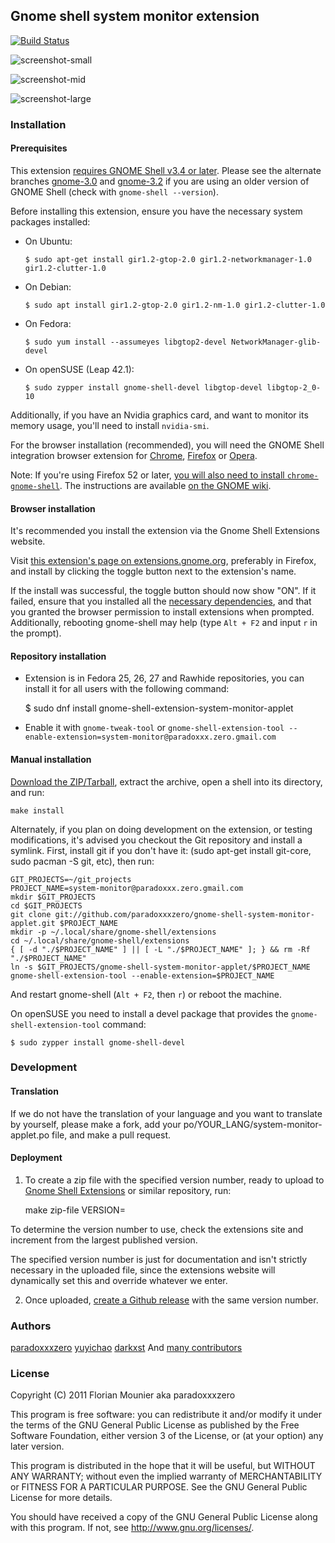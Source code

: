 ## Gnome shell system monitor extension

[![Build Status](https://img.shields.io/travis/paradoxxxzero/gnome-shell-system-monitor-applet.svg?branch=master)](https://travis-ci.org/paradoxxxzero/gnome-shell-system-monitor-applet)

![screenshot-small](http://i.imgur.com/ka9OA.png)

![screenshot-mid](http://i.imgur.com/mmRTu.png)

![screenshot-large](http://i.imgur.com/X7Sss.png)

### Installation

#### Prerequisites

This extension [requires GNOME Shell v3.4 or later](https://github.com/paradoxxxzero/gnome-shell-system-monitor-applet/blob/master/system-monitor%40paradoxxx.zero.gmail.com/metadata.json#L2).
Please see the alternate branches [gnome-3.0](https://github.com/paradoxxxzero/gnome-shell-system-monitor-applet/tree/gnome-3.0) and [gnome-3.2](https://github.com/paradoxxxzero/gnome-shell-system-monitor-applet/tree/gnome-3.2) if you are using an older version of GNOME Shell (check with `gnome-shell --version`).

Before installing this extension, ensure you have the necessary system packages installed:

* On Ubuntu:

      $ sudo apt-get install gir1.2-gtop-2.0 gir1.2-networkmanager-1.0  gir1.2-clutter-1.0
      
* On Debian:

      $ sudo apt install gir1.2-gtop-2.0 gir1.2-nm-1.0 gir1.2-clutter-1.0

* On Fedora:

      $ sudo yum install --assumeyes libgtop2-devel NetworkManager-glib-devel
    
* On openSUSE (Leap 42.1):

      $ sudo zypper install gnome-shell-devel libgtop-devel libgtop-2_0-10

Additionally, if you have an Nvidia graphics card, and want to monitor its memory usage, you'll need to install `nvidia-smi`.

For the browser installation (recommended), you will need the GNOME Shell integration browser extension for
[Chrome](https://chrome.google.com/webstore/detail/gnome-shell-integration/gphhapmejobijbbhgpjhcjognlahblep),
[Firefox](https://addons.mozilla.org/en-US/firefox/addon/gnome-shell-integration/) or
[Opera](https://addons.opera.com/en/extensions/details/gnome-shell-integration/).

Note: If you're using Firefox 52 or later, [you will also need to install `chrome-gnome-shell`](https://blogs.gnome.org/ne0sight/2016/12/25/how-to-install-gnome-shell-extensions-with-firefox-52/).
The instructions are available [on the GNOME wiki](https://wiki.gnome.org/Projects/GnomeShellIntegrationForChrome/Installation#Ubuntu_Linux).

#### Browser installation

It's recommended you install the extension via the Gnome Shell Extensions website.

Visit [this extension's page on extensions.gnome.org](https://extensions.gnome.org/extension/120/system-monitor/),
preferably in Firefox, and install by clicking the toggle button next to the extension's name.

If the install was successful, the toggle button should now show "ON".
If it failed, ensure that you installed all the [necessary dependencies](#prerequisites),
and that you granted the browser permission to install extensions when prompted.
Additionally, rebooting gnome-shell may help (type `Alt + F2` and input `r` in the prompt).

#### Repository installation

* Extension is in Fedora 25, 26, 27 and Rawhide repositories, you can install it for all users with the following command:

    $ sudo dnf install gnome-shell-extension-system-monitor-applet

* Enable it with `gnome-tweak-tool` or `gnome-shell-extension-tool --enable-extension=system-monitor@paradoxxx.zero.gmail.com`

#### Manual installation

[Download the ZIP/Tarball](https://github.com/paradoxxxzero/gnome-shell-system-monitor-applet/releases),
extract the archive, open a shell into its directory, and run:

    make install

Alternately, if you plan on doing development on the extension, or testing modifications, it's advised you checkout the Git repository and install a symlink. First, install git if you don't have it: (sudo apt-get install git-core, sudo pacman -S git, etc), then run:

    GIT_PROJECTS=~/git_projects
    PROJECT_NAME=system-monitor@paradoxxx.zero.gmail.com
    mkdir $GIT_PROJECTS
    cd $GIT_PROJECTS
    git clone git://github.com/paradoxxxzero/gnome-shell-system-monitor-applet.git $PROJECT_NAME
    mkdir -p ~/.local/share/gnome-shell/extensions
    cd ~/.local/share/gnome-shell/extensions
    { [ -d "./$PROJECT_NAME" ] || [ -L "./$PROJECT_NAME" ]; } && rm -Rf "./$PROJECT_NAME"
    ln -s $GIT_PROJECTS/gnome-shell-system-monitor-applet/$PROJECT_NAME
    gnome-shell-extension-tool --enable-extension=$PROJECT_NAME

And restart gnome-shell (`Alt + F2`, then `r`) or reboot the machine.

On openSUSE you need to install a devel package that provides the `gnome-shell-extension-tool` command:

    $ sudo zypper install gnome-shell-devel

### Development

#### Translation

If we do not have the translation of your language and you want to translate by yourself, please make a fork, add your po/YOUR_LANG/system-monitor-applet.po file, and make a pull request.

#### Deployment
    
1. To create a zip file with the specified version number, ready to upload to [Gnome Shell Extensions](https://extensions.gnome.org/) or similar repository, run:

    make zip-file VERSION=<version>

To determine the version number to use, check the extensions site and increment from the largest published version.

The specified version number is just for documentation and isn't strictly necessary in the uploaded file, since the extensions website will dynamically set this and override whatever we enter.

2. Once uploaded, [create a Github release](https://github.com/paradoxxxzero/gnome-shell-system-monitor-applet/releases) with the same version number.

### Authors

[paradoxxxzero](https://github.com/paradoxxxzero)
[yuyichao](https://github.com/yuyichao)
[darkxst](https://github.com/darkxst)
And [many contributors](https://github.com/paradoxxxzero/gnome-shell-system-monitor-applet/contributors)

### License

Copyright (C) 2011 Florian Mounier aka paradoxxxzero

This program is free software: you can redistribute it and/or modify
it under the terms of the GNU General Public License as published by
the Free Software Foundation, either version 3 of the License, or
(at your option) any later version.

This program is distributed in the hope that it will be useful,
but WITHOUT ANY WARRANTY; without even the implied warranty of
MERCHANTABILITY or FITNESS FOR A PARTICULAR PURPOSE.  See the
GNU General Public License for more details.

You should have received a copy of the GNU General Public License
along with this program.  If not, see <http://www.gnu.org/licenses/>.
